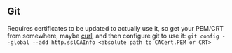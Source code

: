 ## Git

Requires certificates to be updated to actually use it, so get your PEM/CRT from somewhere, maybe [curl](https://curl.se/docs/caextract.html), and then configure git to use it: `git config --global --add http.sslCAInfo <absolute path to CACert.PEM or CRT>`
